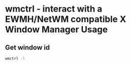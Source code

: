 # wmctrl - interact with a EWMH/NetWM compatible X Window Manager Usage

## Get window id

```bash
wmctrl -l
```
